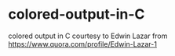 # colored-output-in-C
colored output in C courtesy to Edwin Lazar from https://www.quora.com/profile/Edwin-Lazar-1
